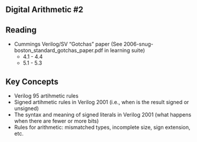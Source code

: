 ## Digital Arithmetic #2


## Reading

* Cummings Verilog/SV “Gotchas” paper (See 2006-snug-boston_standard_gotchas_paper.pdf in learning suite)
  * 4.1 - 4.4
  * 5.1 - 5.3

## Key Concepts

  * Verilog 95 artihmetic rules
  * Signed artihmetic rules in Verilog 2001 (i.e., when is the result signed or unsigned)
  * The syntax and meaning of signed literals in Verilog 2001 (what happens when there are fewer or more bits)
  * Rules for arithmetic: mismatched types, incomplete size, sign extension, etc.


